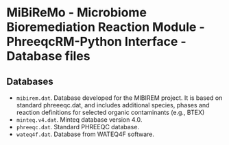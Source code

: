 # MiBiReMo - Microbiome Bioremediation Reaction Module - PhreeqcRM-Python Interface - Database files

## Databases
- `mibirem.dat`. Database developed for the MIBIREM project. It is based on standard phreeeqc.dat, and includes additional species, phases and reaction definitions for selected organic contaminants (e.g., BTEX)
- `minteq.v4.dat`. Minteq database version 4.0.
- `phreeqc.dat`. Standard PHREEQC database.
- `wateq4f.dat`. Database from WATEQ4F software.

